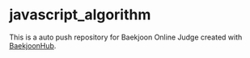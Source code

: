 # javascript_algorithm
This is a auto push repository for Baekjoon Online Judge created with [BaekjoonHub](https://github.com/BaekjoonHub/BaekjoonHub).
